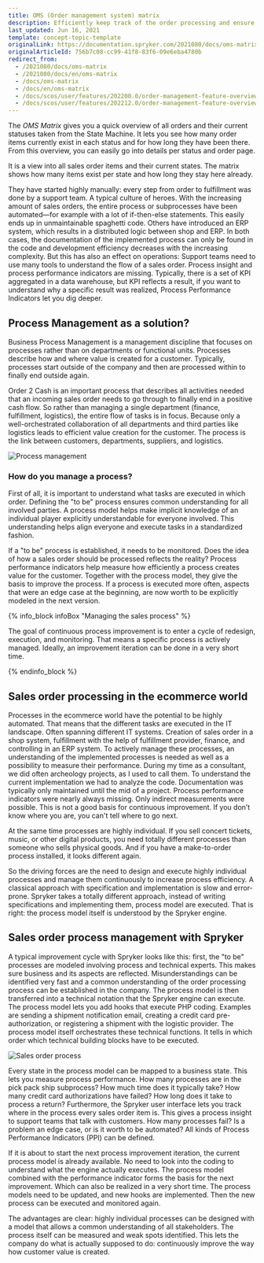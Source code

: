 ```yaml
---
title: OMS (Order management system) matrix
description: Efficiently keep track of the order processing and ensure quick fulfillment. With the Order Management, you can keep your order processing running smoothly.
last_updated: Jun 16, 2021
template: concept-topic-template
originalLink: https://documentation.spryker.com/2021080/docs/oms-matrix
originalArticleId: 756b7c08-cc99-41f8-83f6-09e6eba4780b
redirect_from:
  - /2021080/docs/oms-matrix
  - /2021080/docs/en/oms-matrix
  - /docs/oms-matrix
  - /docs/en/oms-matrix
  - /docs/scos/user/features/202200.0/order-management-feature-overview/oms-order-management-system-matrix.html
  - /docs/scos/user/features/202212.0/order-management-feature-overview/oms-order-management-system-matrix.html
---
```


The *OMS Matrix* gives you a quick overview of all orders and their current statuses taken from the State Machine. It lets you see how many order items currently exist in each status and for how long they have been there. From this overview, you can easily go into details per status and order page.

It is a view into all sales order items and their current states. The matrix shows how many items exist per state and how long they stay here already.

They have started highly manually: every step from order to fulfillment was done by a support team. A typical culture of heroes. With the increasing amount of sales orders, the entire process or subprocesses have been automated—for example with a lot of if-then-else statements. This easily ends up in unmaintainable spaghetti code. Others have introduced an ERP system, which results in a distributed logic between shop and ERP. In both cases, the documentation of the implemented process can only be found in the code and development efficiency decreases with the increasing complexity. But this has also an effect on operations: Support teams need to use many tools to understand the flow of a sales order. Process insight and process performance indicators are missing. Typically, there is a set of KPI aggregated in a data warehouse, but KPI reflects a result, if you want to understand why a specific result was realized, Process Performance Indicators let you dig deeper.

## Process Management as a solution?

Business Process Management is a management discipline that focuses on processes rather than on departments or functional units. Processes describe how and where value is created for a customer. Typically, processes start outside of the company and then are processed within to finally end outside again.

Order 2 Cash is an important process that describes all activities needed that an incoming sales order needs to go through to finally end in a positive cash flow. So rather than managing a single department (finance, fulfillment, logistics), the entire flow of tasks is in focus. Because only a well-orchestrated collaboration of all departments and third parties like logistics leads to efficient value creation for the customer. The process is the link between customers, departments, suppliers, and logistics.

![Process management](https://spryker.s3.eu-central-1.amazonaws.com/docs/Features/Order+Management/OMS+matrix/process_management.png)

### How do you manage a process?

First of all, it is important to understand what tasks are executed in which order. Defining the "to be" process ensures common understanding for all involved parties. A process model helps make implicit knowledge of an individual player explicitly understandable for everyone involved. This understanding helps align everyone and execute tasks in a standardized fashion.

If a "to be" process is established, it needs to be monitored. Does the idea of how a sales order should be processed reflects the reality? Process performance indicators help measure how efficiently a process creates value for the customer. Together with the process model, they give the basis to improve the process. If a process is executed more often, aspects that were an edge case at the beginning, are now worth to be explicitly modeled in the next version.

{% info_block infoBox "Managing the sales process" %}

The goal of continuous process improvement is to enter a cycle of redesign, execution, and monitoring. That means a specific process is actively managed. Ideally, an improvement iteration can be done in a very short time.

{% endinfo_block %}

## Sales order processing in the ecommerce world

Processes in the ecommerce world have the potential to be highly automated. That means that the different tasks are executed in the IT landscape. Often spanning different IT systems. Creation of sales order in a shop system, fulfillment with the help of fulfillment provider, finance, and controlling in an ERP system. To actively manage these processes, an understanding of the implemented processes is needed as well as a possibility to measure their performance. During my time as a consultant, we did often archeology projects, as I used to call them. To understand the current implementation we had to analyze the code. Documentation was typically only maintained until the mid of a project. Process performance indicators were nearly always missing. Only indirect measurements were possible. This is not a good basis for continuous improvement. If you don’t know where you are, you can't tell where to go next.

At the same time processes are highly individual. If you sell concert tickets, music, or other digital products, you need totally different processes than someone who sells physical goods. And if you have a make-to-order process installed, it looks different again.

So the driving forces are the need to design and execute highly individual processes and manage them continuously to increase process efficiency. A classical approach with specification and implementation is slow and error-prone. Spryker takes a totally different approach, instead of writing specifications and implementing them, process model are executed. That is right: the process model itself is understood by the Spryker engine.

## Sales order process management with Spryker

A typical improvement cycle with Spryker looks like this: first, the "to be" processes are modeled involving process and technical experts. This makes sure business and its aspects are reflected. Misunderstandings can be identified very fast and a common understanding of the order processing process can be established in the company. The process model is then transferred into a technical notation that the Spryker engine can execute. The process model lets you add hooks that execute PHP coding. Examples are sending a shipment notification email, creating a credit card pre-authorization, or registering a shipment with the logistic provider. The process model itself orchestrates these technical functions. It tells in which order which technical building blocks have to be executed.

![Sales order process](https://spryker.s3.eu-central-1.amazonaws.com/docs/Features/Order+Management/OMS+matrix/sales_order_process.png)

Every state in the process model can be mapped to a business state. This lets you measure process performance. How many processes are in the pick pack ship subprocess? How much time does it typically take? How many credit card authorizations have failed? How long does it take to process a return? Furthermore, the Spryker user interface lets you track where in the process every sales order item is. This gives a process insight to support teams that talk with customers. How many processes fail? Is a problem an edge case, or is it worth to be automated? All kinds of Process Performance Indicators (PPI) can be defined.

If it is about to start the next process improvement iteration, the current process model is already available. No need to look into the coding to understand what the engine actually executes. The process model combined with the performance indicator forms the basis for the next improvement. Which can also be realized in a very short time. The process models need to be updated, and new hooks are implemented. Then the new process can be executed and monitored again.

The advantages are clear: highly individual processes can be designed with a model that allows a common understanding of all stakeholders. The process itself can be measured and weak spots identified. This lets the company do what is actually supposed to do: continuously improve the way how customer value is created.
